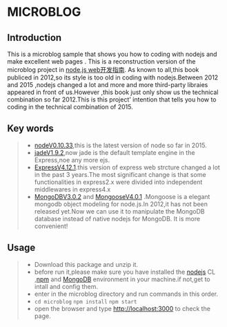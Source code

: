 MICROBLOG
=========


Introduction
-------------
This is a microblog sample that shows you how to coding with nodejs and make excellent web pages . This is a reconstruction version of the microblog project in [node.js web开发指南](http://book.douban.com/subject/10789820/).
As known to all,this book publiced in 2012,so its style is too old in coding with nodejs.Between 2012 and 2015 ,nodejs changed a lot and more and more third-party libraies appeared in front of us.However ,this book just only show us the technical combination so far 2012.This is this project' intention that tells you how to coding in the technical combination of 2015.

Key words 
-------------
> - [nodeV0.10.33](https://nodejs.org/),this is the latest version of node so far in 2015.
> - [jadeV1.9.2](http://jade-lang.com/),now jade is the default template engine in the Express,noe any more ejs.
> - [ExpressV4.12.1](http://expressjs.com/).this version of express web strcture changed a lot in the past 3 years.The most significant change is that some functionalities in express2.x were divided into independent middlewares in express4.x
> - [MongoDBV3.0.2](http://mongodb.org/) and [MongooseV4.0.1](http://mongoosejs.com/) .Mongoose is a elegant mongodb object modeling for node.js.In 2012,it has not been released yet.Now we can use it to manipulate the MongoDB database instead of native nodejs for MongoDB. It is more convenient!

Usage
-------------
> - Download this package and unzip it. 
> - before run it,please make sure you have installed the [nodejs](https://nodejs.org/) CL ,[npm](https://www.npmjs.com/package/npm) and [MongoDB](http://mongodb.org/) environment in your machine.if not,get to
intall and config them.
> - enter in the microblog directory and run commands in this order.
> - `cd microblog` `npm install` `npm start`
> - open the browser and type [http://localhost:3000](http://localhost:3000) to check the page.

